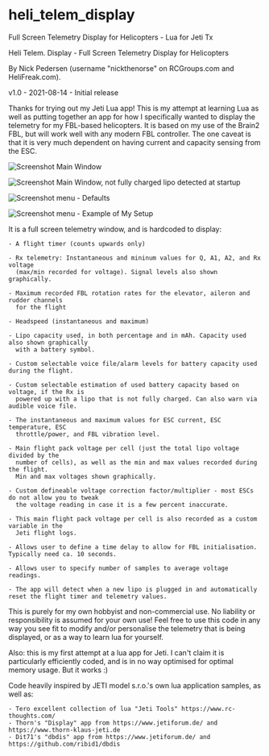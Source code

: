 # heli_telem_display
Full Screen Telemetry Display for Helicopters - Lua for Jeti Tx

Heli Telem. Display - Full Screen Telemetry Display for Helicopters

By Nick Pedersen (username "nickthenorse" on RCGroups.com and HeliFreak.com).

v1.0 - 2021-08-14 - Initial release

Thanks for trying out my Jeti Lua app! This is my attempt at learning Lua as well as 
putting together an app for how I specifically wanted to display the telemetry for my
FBL-based helicopters. It is based on my use of the Brain2 FBL, but will work well with
any modern FBL controller. The one caveat is that it is very much dependent on having
current and capacity sensing from the ESC.

![Screenshot Main Window](screenshot_main_window.png?raw=true "Screenshot Main Window")

![Screenshot Main Window, not fully charged lipo detected at startup](screenshot_not_fully_charged_lipo_at_startup.png?raw=true "Screenshot Main Window, not fully charged lipo detected at startup")

![Screenshot menu - Defaults](screenshot_menu_defaults.png?raw=true "Screenshot Menu - Defaults")

![Screenshot menu - Example of My Setup](screenshot_menu_example_setup.png?raw=true "Screenshot Menu - Example of my Setup")

 
It is a full screen telemetry window, and is hardcoded to display:

	- A flight timer (counts upwards only)
	
	- Rx telemetry: Instantaneous and mininum values for Q, A1, A2, and Rx voltage 
	  (max/min recorded for voltage). Signal levels also shown graphically.
	  
	- Maximum recorded FBL rotation rates for the elevator, aileron and rudder channels 
	  for the flight
	  
	- Headspeed (instantaneous and maximum)
	
	- Lipo capacity used, in both percentage and in mAh. Capacity used also shown graphically
	  with a battery symbol.
	  
	- Custom selectable voice file/alarm levels for battery capacity used during the flight.
	
	- Custom selectable estimation of used battery capacity based on voltage, if the Rx is
	  powered up with a lipo that is not fully charged. Can also warn via audible voice file.
	  
	- The instantaneous and maximum values for ESC current, ESC temperature, ESC 
	  throttle/power, and FBL vibration level.
	  
	- Main flight pack voltage per cell (just the total lipo voltage divided by the
	  number of cells), as well as the min and max values recorded during the flight.
	  Min and max voltages shown graphically.
	  
	- Custom defineable voltage correction factor/multiplier - most ESCs do not allow you to tweak 
	  the voltage reading in case it is a few percent inaccurate.
	  
	- This main flight pack voltage per cell is also recorded as a custom variable in the
	  Jeti flight logs.
	  
	- Allows user to define a time delay to allow for FBL initialisation. Typically need ca. 10 seconds.
	
	- Allows user to specify number of samples to average voltage readings.
	
	- The app will detect when a new lipo is plugged in and automatically reset the flight timer and telemetry values.
	  
This is purely for my own hobbyist and non-commercial use.	No liability or responsibility 
is assumed for your own use! Feel free to use this code in any way you see fit to modify 
and/or personalise the telemetry that is being displayed, or as a way to learn lua for yourself.

Also: this is my first attempt at a lua app for Jeti. I can't claim it is particularly
efficiently coded, and is in no way optimised for optimal memory usage. But it works :)

Code heavily inspired by JETI model s.r.o.'s own lua application samples, as well as:

	- Tero excellent collection of lua "Jeti Tools" https://www.rc-thoughts.com/
	- Thorn's "Display" app from https://www.jetiforum.de/ and https://www.thorn-klaus-jeti.de
	- Dit71's "dbdis" app from https://www.jetiforum.de/ and https://github.com/ribid1/dbdis

